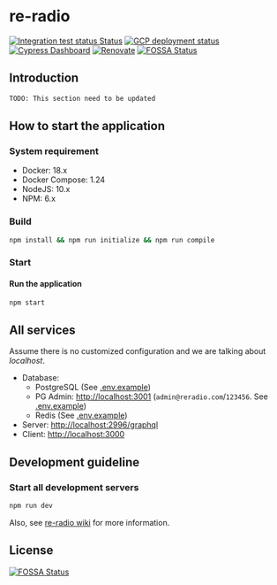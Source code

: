 # re-radio

[![Integration test status Status](https://github.com/penta-jelly/re-radio/workflows/Integration%20testing/badge.svg)](https://github.com/penta-jelly/re-radio)
[![GCP deployment status](https://github.com/penta-jelly/re-radio/workflows/Google%20Cloud%20Platform%20deployment/badge.svg)](https://github.com/penta-jelly/re-radio)
[![Cypress Dashboard](https://img.shields.io/badge/cypress-dashboard-brightgreen.svg)](https://dashboard.cypress.io/#/projects/nn2y5c/runs)
[![Renovate](https://badges.renovateapi.com/github/penta-jelly/re-radio)](https://renovatebot.com/)
[![FOSSA Status](https://app.fossa.io/api/projects/git%2Bgithub.com%2Fpenta-jelly%2Fre-radio.svg?type=shield)](https://app.fossa.io/projects/git%2Bgithub.com%2Fpenta-jelly%2Fre-radio?ref=badge_shield)

## Introduction

```txt
TODO: This section need to be updated
```

## How to start the application

### System requirement

* Docker: 18.x
* Docker Compose: 1.24
* NodeJS: 10.x
* NPM: 6.x

### Build

```sh
npm install && npm run initialize && npm run compile
```

### Start

#### Run the application

```sh
npm start
```

## All services

Assume there is no customized configuration and we are talking about *localhost*.

* Database:
  * PostgreSQL (See [.env.example](./server/.env.example))
  * PG Admin: [http://localhost:3001](http://localhost:3001) (`admin@reradio.com`/`123456`. See [.env.example](./server/.env.example))
  * Redis (See [.env.example](./server/.env.example))
* Server: [http://localhost:2996/graphql](http://localhost:2996/graphql)
* Client: [http://localhost:3000](http://localhost:3000)

## Development guideline

### Start all development servers

```sh
npm run dev
```

Also, see [re-radio wiki](https://github.com/penta-jelly/re-radio/wiki) for more information.

## License

[![FOSSA Status](https://app.fossa.io/api/projects/git%2Bgithub.com%2Fpenta-jelly%2Fre-radio.svg?type=large)](https://app.fossa.io/projects/git%2Bgithub.com%2Fpenta-jelly%2Fre-radio?ref=badge_large)
